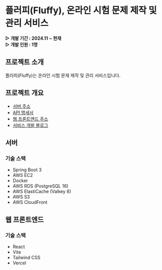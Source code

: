 # 플러피(Fluffy), 온라인 시험 문제 제작 및 관리 서비스

**▷ 개발 기간 : 2024.11 ~ 현재</br>**
**▷ 개발 인원 : 1명**

## 프로젝트 소개

플러피(Fluffy)는 온라인 시험 문제 제작 및 관리 서비스입니다.

## 프로젝트 개요

- [서버 주소](https://api.fluffy.run)
- [API 명세서](https://api.fluffy.run/docs/index.html)
- [웹 프론트엔드 주소](https://fluffy.run)
- [서비스 개발 블로그](https://alstn113.tistory.com/tag/플러피)

## 서버

### 기술 스택

- Spring Boot 3
- AWS EC2
- Docker
- AWS RDS (PostgreSQL 16)
- AWS ElastiCache (Valkey 8)
- AWS S3
- AWS CloudFront

## 웹 프론트엔드

### 기술 스택

- React
- Vite
- Tailwind CSS
- Vercel
